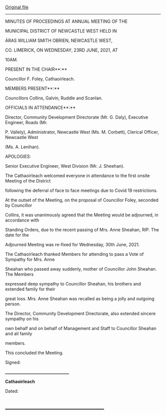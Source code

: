 [Original file](https://www.limerick.ie/sites/default/files/media/documents/2021-07/01b-2021-06-23-agm-minutes-.pdf)

---
MINUTES OF PROCEEDINGS AT ANNUAL MEETING OF THE

MUNICIPAL DISTRICT OF NEWCASTLE WEST HELD IN

ÁRAS WILLIAM SMITH OBRIEN, NEWCASTLE WEST,

CO. LIMERICK, ON WEDNESDAY, 23RD JUNE, 2021, AT

10AM.

PRESENT IN THE CHAIR**:**

Councillor F. Foley, Cathaoirleach.

MEMBERS PRESENT**:**

Councillors Collins, Galvin, Ruddle and Scanlan.

OFFICIALS IN ATTENDANCE**:**

Director, Community Development Directorate (Mr. G. Daly), Executive Engineer, Roads (Mr.

P. Vallely), Administrator, Newcastle West (Ms. M. Corbett), Clerical Officer, Newcastle West

(Ms. A. Lenihan).

APOLOGIES:

Senior Executive Engineer, West Division (Mr. J. Sheehan).

The Cathaoirleach welcomed everyone in attendance to the first onsite Meeting of the District

following the deferral of face to face meetings due to Covid 19 restrictions.

At the outset of the Meeting, on the proposal of Councillor Foley, seconded by Councillor

Collins, it was unanimously agreed that the Meeting would be adjourned, in accordance with

Standing Orders, due to the recent passing of Mrs. Anne Sheahan, RIP. The date for the

Adjourned Meeting was re-fixed for Wednesday, 30th June, 2021.

The Cathaoirleach thanked Members for attending to pass a Vote of Sympathy for Mrs. Anne

Sheahan who passed away suddenly, mother of Councillor John Sheahan. The Members

expressed deep sympathy to Councillor Sheahan, his brothers and extended family for their

great loss. Mrs. Anne Sheahan was recalled as being a jolly and outgoing person.

The Director, Community Development Directorate, also extended sincere sympathy on his

own behalf and on behalf of Management and Staff to Councillor Sheahan and all family

members.

This concluded the Meeting.

Signed:

**\_\_\_\_\_\_\_\_\_\_\_\_\_\_\_\_\_\_\_\_\_\_\_\_\_\_\_\_\_\_\_**

**Cathaoirleach**

Dated:

**\_\_\_\_\_\_\_\_\_\_\_\_\_\_\_\_\_\_\_\_\_\_\_\_\_\_\_\_\_\_\_\_**
---
